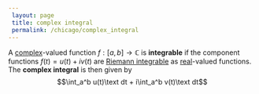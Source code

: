 ```yaml
---
 layout: page
 title: complex integral
 permalink: /chicago/complex_integral
---
```

A [complex](https://defsmath.github.io/DefsMath/complex_numbers)-valued function $f:[a,b]\to\mathbb C$ is **integrable** if the component functions $f(t) = u(t)+iv(t)$ are [Riemann integrable](https://defsmath.github.io/DefsMath/Riemann_integrable) as [real](https://defsmath.github.io/DefsMath/real_number)-valued functions. The **complex integral** is then given by $$\int_a^b u(t)\text dt + i\int_a^b v(t)\text dt$$